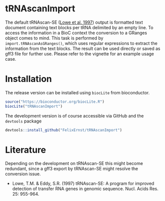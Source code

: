 # tRNAscanImport

The default tRNAscan-SE ([Lowe et al. 1997](#Literature)) output is formatted
text document containing text blocks per tRNA delimited by an empty line. To
access the information in a BioC context the conversion to a GRanges object
comes to mind. This task is performed by `import.tRNAscanAsGRanges()`, which
uses regular expressions to extract the information from the text blocks. The
result can be used directly or saved as gff3 file for further use.
Please refer to the vignette for an example usage case.

# Installation

The release version can be installed using `biocLite` from bioconductor.

```r
source("https://bioconductor.org/biocLite.R")
biocLite("tRNAscanImport")
```

The development version is of course accessible via GitHub and the `devtools`
package
```r
devtools::install_github("FelixErnst/tRNAscanImport")
```

# Literature

Depending on the development on tRNAscan-SE this might become redundant, since
a gff3 export by tRNAscan-SE might resolve the conversion issue. 

- Lowe, T.M. & Eddy, S.R. (1997) tRNAscan-SE: A program for 
  improved detection of transfer RNA genes in genomic sequence. Nucl. Acids Res. 
  25: 955-964.
